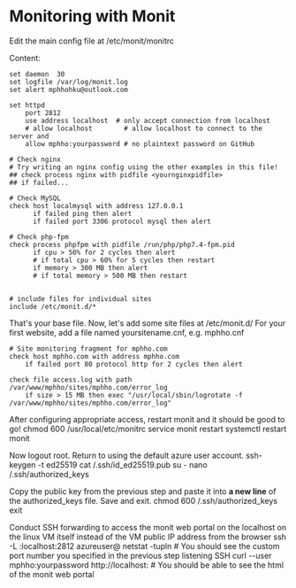 # Monitoring with Monit

Edit the main config file at /etc/monit/monitrc

Content:

    set daemon  30
    set logfile /var/log/monit.log
    set alert mphhohku@outlook.com

    set httpd
        port 2812
        use address localhost  # only accept connection from localhost
        # allow localhost        # allow localhost to connect to the server and
        allow mphho:yourpassword # no plaintext password on GitHub

    # Check nginx
    # Try writing an nginx config using the other examples in this file!
    ## check process nginx with pidfile <yournginxpidfile>
    ## if failed...

    # Check MySQL
    check host localmysql with address 127.0.0.1
          if failed ping then alert        
          if failed port 3306 protocol mysql then alert

    # Check php-fpm
    check process phpfpm with pidfile /run/php/php7.4-fpm.pid
          if cpu > 50% for 2 cycles then alert
          # if total cpu > 60% for 5 cycles then restart
          if memory > 300 MB then alert
          # if total memory > 500 MB then restart


    # include files for individual sites
    include /etc/monit.d/*



That's your base file. Now, let's add some site files at /etc/monit.d/
For your first website, add a file named yoursitename.cnf, e.g. mphho.cnf

    # Site monitoring fragment for mphho.com
    check host mphho.com with address mphho.com
        if failed port 80 protocol http for 2 cycles then alert

    check file access.log with path /var/www/mphho/sites/mphho.com/error_log
        if size > 15 MB then exec "/usr/local/sbin/logrotate -f /var/www/mphho/sites/mphho.com/error_log"


After configuring appropriate access, restart monit and it should be good to go!
    chmod 600 /usr/local/etc/monitrc
    service monit restart
    systemctl restart monit

Now logout root. Return to using the default azure user account.
    ssh-keygen -t ed25519
    cat /.ssh/id_ed25519.pub
    su - 
    nano /.ssh/authorized_keys

Copy the public key from the previous step and paste it into **a new line** of the authorized_keys file. Save and exit.
    chmod 600 /.ssh/authorized_keys
    exit

Conduct SSH forwarding to access the monit web portal on the localhost on the linux VM itself instead of the VM public IP address from the browser
    ssh -L <customportnumber>:localhost:2812 azureuser@<yourpublicipaddress>
    netstat -tupln # You should see the custom port number you specified in the previous step listening SSH
    curl --user mphho:yourpassword http://localhost:<customportnumber> # You should be able to see the html of the monit web portal